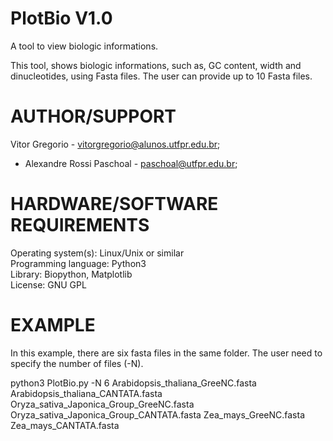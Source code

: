 # PlotBio V1.0

A tool to view biologic informations.

This tool, shows biologic informations, such as, GC content, width and dinucleotides, using Fasta files.
The user can provide up to 10 Fasta files.  

# AUTHOR/SUPPORT
Vitor Gregorio - vitorgregorio@alunos.utfpr.edu.br;</br>
* Alexandre Rossi Paschoal - paschoal@utfpr.edu.br;</br>

# HARDWARE/SOFTWARE REQUIREMENTS
Operating system(s): Linux/Unix or similar</br>
Programming language: Python3</br>
Library: Biopython, Matplotlib</br>
License: GNU GPL</br>

# EXAMPLE

In this example, there are six fasta files in the same folder. The user need to specify the number of files (-N).


python3 PlotBio.py -N 6 Arabidopsis_thaliana_GreeNC.fasta Arabidopsis_thaliana_CANTATA.fasta Oryza_sativa_Japonica_Group_GreeNC.fasta Oryza_sativa_Japonica_Group_CANTATA.fasta Zea_mays_GreeNC.fasta Zea_mays_CANTATA.fasta

